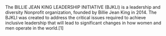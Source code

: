 The BILLIE JEAN KING LEADERSHIP INITIATIVE (BJKLI) is a leadership and diversity Nonprofit organization, founded by Billie Jean King in 2014. The BJKLI was created to address the critical issues required to achieve inclusive leadership that will lead to significant changes in how women and men operate in the world.[1]
